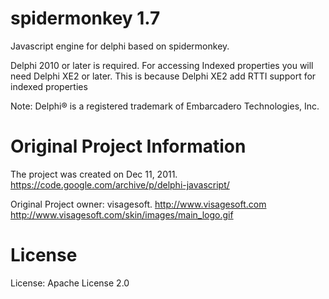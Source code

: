 # spidermonkey 1.7
Javascript engine for delphi based on spidermonkey.

Delphi 2010 or later is required.
For accessing Indexed properties you will need Delphi XE2 or later. This is because Delphi XE2 add RTTI support for indexed properties

Note: Delphi® is a registered trademark of Embarcadero Technologies, Inc.

# Original Project Information
The project was created on Dec 11, 2011.
https://code.google.com/archive/p/delphi-javascript/

Original Project owner: visagesoft.
http://www.visagesoft.com
http://www.visagesoft.com/skin/images/main_logo.gif

# License
License: Apache License 2.0
